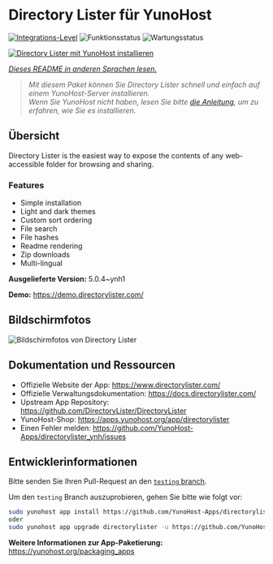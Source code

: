 <!--
N.B.: Diese README wurde automatisch von <https://github.com/YunoHost/apps/tree/master/tools/readme_generator> generiert.
Sie darf NICHT von Hand bearbeitet werden.
-->

# Directory Lister für YunoHost

[![Integrations-Level](https://apps.yunohost.org/badge/integration/directorylister)](https://ci-apps.yunohost.org/ci/apps/directorylister/)
![Funktionsstatus](https://apps.yunohost.org/badge/state/directorylister)
![Wartungsstatus](https://apps.yunohost.org/badge/maintained/directorylister)

[![Directory Lister mit YunoHost installieren](https://install-app.yunohost.org/install-with-yunohost.svg)](https://install-app.yunohost.org/?app=directorylister)

*[Dieses README in anderen Sprachen lesen.](./ALL_README.md)*

> *Mit diesem Paket können Sie Directory Lister schnell und einfach auf einem YunoHost-Server installieren.*  
> *Wenn Sie YunoHost nicht haben, lesen Sie bitte [die Anleitung](https://yunohost.org/install), um zu erfahren, wie Sie es installieren.*

## Übersicht

Directory Lister is the easiest way to expose the contents of any web-accessible folder for browsing and sharing.

### Features

- Simple installation
- Light and dark themes
- Custom sort ordering
- File search
- File hashes
- Readme rendering
- Zip downloads
- Multi-lingual


**Ausgelieferte Version:** 5.0.4~ynh1

**Demo:** <https://demo.directorylister.com/>

## Bildschirmfotos

![Bildschirmfotos von Directory Lister](./doc/screenshots/Screenshot.png)

## Dokumentation und Ressourcen

- Offizielle Website der App: <https://www.directorylister.com/>
- Offizielle Verwaltungsdokumentation: <https://docs.directorylister.com/>
- Upstream App Repository: <https://github.com/DirectoryLister/DirectoryLister>
- YunoHost-Shop: <https://apps.yunohost.org/app/directorylister>
- Einen Fehler melden: <https://github.com/YunoHost-Apps/directorylister_ynh/issues>

## Entwicklerinformationen

Bitte senden Sie Ihren Pull-Request an den [`testing` branch](https://github.com/YunoHost-Apps/directorylister_ynh/tree/testing).

Um den `testing` Branch auszuprobieren, gehen Sie bitte wie folgt vor:

```bash
sudo yunohost app install https://github.com/YunoHost-Apps/directorylister_ynh/tree/testing --debug
oder
sudo yunohost app upgrade directorylister -u https://github.com/YunoHost-Apps/directorylister_ynh/tree/testing --debug
```

**Weitere Informationen zur App-Paketierung:** <https://yunohost.org/packaging_apps>
